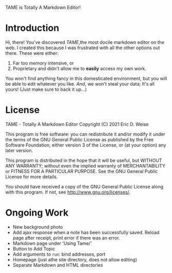 TAME is Totally A Markdown Editor!

# Introduction
Hi, there!
You've discovered _TAME_,the most docile markdown editor on the web. 
I created this because I was frustrated with all the other options out there.
These were either:

1. Far too memory intensive, or
2. Proprietary and didn't allow me to **easily** access my own work.

You won't find anything fancy in this domesticated environment, but you will be able to edit whatever you like.
_And_, we won't steal your data; It's all yours!
(Just make sure to back it up...)


# License
TAME - Totally A Markdown Editor
Copyright (C) 2021 Eric D. Weise

This program is free software: you can redistribute it and/or modify
it under the terms of the GNU General Public License as published by
the Free Software Foundation, either version 3 of the License, or
(at your option) any later version.

This program is distributed in the hope that it will be useful,
but WITHOUT ANY WARRANTY; without even the implied warranty of
MERCHANTABILITY or FITNESS FOR A PARTICULAR PURPOSE.  See the
GNU General Public License for more details.

You should have received a copy of the GNU General Public License
along with this program.  If not, see <http://www.gnu.org/licenses/>.


# Ongoing Work
- New background photo
- Add ajax response when a note has been successfully saved. Reload page after receipt, print error if there was an error.
- Markdown page under 'Using Tame/'
- Button to Add Topic
- Add arguments to `run`: bind addresses, port
- Homepage (just athe site directory, does not allow editing)
- Separate Markdown and HTML directories
